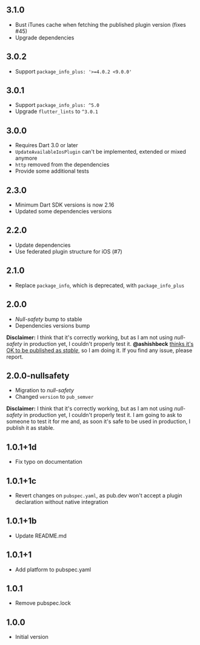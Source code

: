 ## 3.1.0

- Bust iTunes cache when fetching the published plugin version (fixes #45)
- Upgrade dependencies

## 3.0.2

- Support `package_info_plus: '>=4.0.2 <9.0.0'`

## 3.0.1

- Support `package_info_plus: ^5.0`
- Upgrade `flutter_lints` to `^3.0.1`

## 3.0.0

- Requires Dart 3.0 or later
- `UpdateAvailableIosPlugin` can't be implemented, extended or mixed anymore
- `http` removed from the dependencies
- Provide some additional tests

## 2.3.0

- Minimum Dart SDK versions is now 2.16
- Updated some dependencies versions

## 2.2.0

- Update dependencies
- Use federated plugin structure for iOS (#7)

## 2.1.0

- Replace `package_info`, which is deprecated, with `package_info_plus`

## 2.0.0

- *Null-safety* bump to stable
- Dependencies versions bump

**Disclaimer:** I think that it's correctly working, but as I am not using *null-safety* in production yet, I couldn't properly test it. **@ashishbeck** [thinks it's OK to be published as *stable*](https://github.com/mateusfccp/update_available/issues/5#issuecomment-797945264), so I am doing it. If you find any issue, please report.

## 2.0.0-nullsafety

- Migration to *null-safety*
- Changed `version` to `pub_semver`

**Disclaimer:** I think that it's correctly working, but as I am not using *null-safety* in production yet, I couldn't properly test it. I am going to ask to someone to test it for me and, as soon it's safe to be used in production, I publish it as stable.

## 1.0.1+1d

- Fix typo on documentation

## 1.0.1+1c

- Revert changes on `pubspec.yaml`, as pub.dev won't accept a plugin declaration without native integration

## 1.0.1+1b

- Update README.md

## 1.0.1+1

- Add platform to pubspec.yaml

## 1.0.1

- Remove pubspec.lock

## 1.0.0

- Initial version
